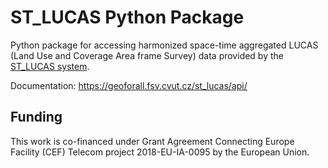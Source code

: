# ST_LUCAS Python Package

Python package for accessing harmonized space-time aggregated LUCAS
(Land Use and Coverage Area frame Survey) data provided by the
[ST_LUCAS system](https://geoforall.fsv.cvut.cz/st_lucas/).

Documentation: https://geoforall.fsv.cvut.cz/st_lucas/api/

## Funding

This work is co-financed under Grant Agreement Connecting Europe
Facility (CEF) Telecom project 2018-EU-IA-0095 by the European Union.
